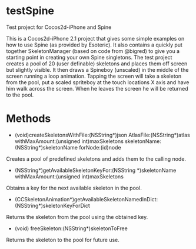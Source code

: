 testSpine
=========

Test project for Cocos2d-iPhone and Spine

This is a Cocos2d-iPhone 2.1 project that gives some simple examples on how to use Spine (as provided by Esoteric). It also contains a quickly put together SkeletonManager (based on code from @bigred) to give you a starting point in creating your own Spine singletons. The test project creates a pool of 20 (user definable) skeletons and places them off screen but slightly visible.  It then draws a Spineboy (unscaled) in the middle of the screen running a loop animation. Tapping the screen will take a skeleton from the pool, put a scaled spriteboy at the touch locations X axis and have him walk across the screen. When he leaves the screen he will be returned to the pool.

Methods
=======

- (void)createSkeletonsWithFile:(NSString*)json AtlasFile:(NSString*)atlas withMaxAmount:(unsigned int)maxSkeletons skeletonName:(NSString*)skeletonName forNode:(id)node

Creates a pool of predefined skeletons and adds them to the calling node.

- (NSString*)getAvailableSkeletonKeyFor:(NSString *)skeletonName withMaxAmount:(unsigned int)maxSkeletons

Obtains a key for the next available skeleton in the pool.

- (CCSkeletonAnimation*)getAvailableSkeletonNamedInDict:(NSString*)skeletonKeyForDict

Returns the skeleton from the pool using the obtained key.

- (void) freeSkeleton:(NSString*)skeletonToFree

Returns the skeleton to the pool for future use.
